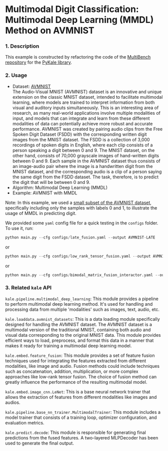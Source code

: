 # Multimodal Digit Classification: Multimodal Deep Learning (MMDL) Method on AVMNIST

### 1. Description

This example is constructed by refactoring the code of the [MultiBench repository](https://github.com/pliang279/MultiBench) for the [PyKale library](https://github.com/pykale/pykale).

### 2. Usage
* Dataset: [AVMNIST](https://drive.google.com/file/d/1KvKynJJca5tDtI5Mmp6CoRh9pQywH8Xp/view)
<br>The Audio-Visual MNIST (AVMNIST) dataset is an innovative and unique extension on the classic MNIST dataset, intended to facilitate multimodal learning, where models are trained to interpret information from both visual and auditory inputs simultaneously. This is an interesting area of research, as many real-world applications involve multiple modalities of input, and models that can integrate and learn from these different modalities of data can potentially achieve more robust and accurate performance. AVMNIST was created by pairing audio clips from the Free Spoken Digit Dataset (FSDD) with the corresponding written digit images from the MNIST dataset. The FSDD is a collection of 3,000 recordings of spoken digits in English, where each clip consists of a person speaking a digit between 0 and 9. The MNIST dataset, on the other hand, consists of 70,000 grayscale images of hand-written digits between 0 and 9. Each sample in the AVMNIST dataset thus consists of an image-audio pair where the image is a handwritten digit from the MNIST dataset, and the corresponding audio is a clip of a person saying the same digit from the FSDD dataset. The task, therefore, is to predict the digit that will be between 0 and 9.
* Algorithm: Multimodal Deep Learning (MMDL)
* Example: AVMNIST with MMDL

Note: In this example, we used a [small subset of the AVMNIST dataset](https://drive.google.com/file/d/1N5k-LvLwLbPBgn3GdVg6fXMBIR6pYrKb/view), specifically including only the samples with labels 0 and 1, to illustrate the usage of MMDL in predicting digit.

We provided some `yaml` config file for a quick testing in the `configs` folder. To use it, run:
```python
python main.py --cfg configs/late_fusion.yaml --output AVMNIST-LATE
```
or
```python
python main.py --cfg configs/low_rank_tensor_fusion.yaml --output AVMNIST-LOW_RANK_TENSOR
```
or
```python
python main.py --cfg configs/bimodal_matrix_fusion_interactor.yaml --output AVMNIST-BIMODA_MATRIX
```

### 3. Related `kale` API

`kale.pipeline.multimodal_deep_learning`: This module provides a pipeline to perform multimodal deep learning method. It's used for handling and processing data from multiple 'modalities' such as images, text, audio, etc.

`kale.loaddata.avmnist_datasets`: This is a data loading module specifically designed for handling the AVMNIST dataset. The AVMNIST dataset is a multimodal version of the traditional MNIST, containing both audio and visual data corresponding to the original MNIST data. This module provides efficient ways to load, preprocess, and format this data in a manner that makes it ready for training a multimodal deep learning model.

`kale.embed.feature_fusion`: This module provides a set of feature fusion techniques used for integrating the features extracted from different modalities, like image and audio. Fusion methods could include techniques such as concatenation, addition, multiplication, or more complex approaches like low-rank tensor fusion. The choice of fusion method can greatly influence the performance of the resulting multimodal model.

`kale.embed.image_cnn.LeNet`: This is a base neural network trainer that allows the extraction of features from different modalities like images and audios.

`kale.pipeline.base_nn_trainer.MultimodalTrainer`: This module includes a model trainer that consists of a training loop, optimizer configuration, and evaluation metrics.

`kale.predict.decode`: This module is responsible for generating final predictions from the fused features. A two-layered MLPDecoder has been used to generate the final output.
